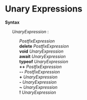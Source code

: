 # Unary Expressions

**Syntax**

<ul>
    <i>UnaryExpression</i> :
    <ul>
        <i>PostfixExpression</i><br>
        <b>delete</b> <i>PostfixExpression</i><br>
        <b>void</b> <i>UnaryExpression</i><br>
        <b>await</b> <i>UnaryExpression</i><br>
        <b>typeof</b> <i>UnaryExpression</i><br>
        <b>++</b> <i>PostfixExpression</i><br>
        <b>--</b> <i>PostfixExpression</i><br>
        <b>+</b> <i>UnaryExpression</i><br>
        <b>-</b> <i>UnaryExpression</i><br>
        <b>~</b> <i>UnaryExpression</i><br>
        <b>!</b> <i>UnaryExpression</i>
    </ul>
</ul>